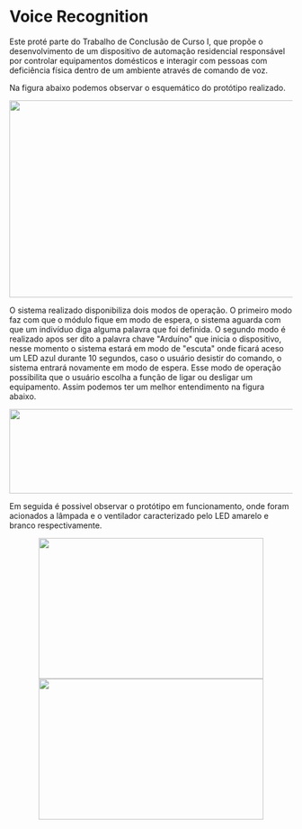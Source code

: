 # Voice Recognition

Este proté parte do Trabalho de Conclusão de Curso I, que propõe o desenvolvimento de um dispositivo de automação residencial responsável por controlar equipamentos domésticos e interagir com pessoas com deficiência física dentro de um ambiente através de comando de voz.

Na figura abaixo podemos observar o esquemático do protótipo realizado.

<p align="center">
<img src="https://user-images.githubusercontent.com/104764600/192167224-593d079e-52f8-46c5-a864-a57df2a56924.JPG" width="550" height="350">
</p>

O sistema realizado disponibiliza dois modos de operação. O primeiro modo faz com que o módulo fique em modo de espera, o sistema aguarda com que um
indivíduo diga alguma palavra que foi definida. O segundo modo é realizado apos ser dito a palavra chave "Arduíno" que inicia o dispositivo, nesse momento o sistema estará em modo de "escuta" onde ficará aceso um LED azul durante 10 segundos, caso o usuário desistir do comando, o sistema entrará novamente em modo de espera. Esse modo de operação possibilita que o usuário escolha a função de ligar ou desligar um equipamento. Assim podemos ter um melhor entendimento na figura abaixo.

<p align="center">
<img src="https://user-images.githubusercontent.com/104764600/192166906-7e927cc8-2565-454e-8ea9-de7d8b0bec5f.png" width="550" height="150">
</p>

Em seguida é possivel observar o protótipo em funcionamento, onde foram acionados a lâmpada e o ventilador caracterizado pelo LED
amarelo e branco respectivamente.

<p align="center"><img src = "https://user-images.githubusercontent.com/104764600/192167120-bc335077-3857-4d31-9b72-95982f9cf9a0.png" width="400" height="250" /> <img src = "https://user-images.githubusercontent.com/104764600/192167246-9f403898-8f04-4c8c-a84c-648205fa2f0c.jpg" width="400" height="250" /></p>
